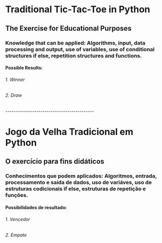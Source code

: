 
# Traditional Tic-Tac-Toe in Python


## The Exercise for Educational Purposes

### Knowledge that can be applied: Algorithms, input, data processing and output, use of variables, use of conditional structures if else, repetition structures and functions.

#### Possible Results:

###### 1. Winner
###### 2. Draw

###### -------------------------------------------

# Jogo da Velha Tradicional em Python

## O exercício para fins didáticos

### Conhecimentos que  podem aplicados: Algoritmos, entrada, processamento e saída de dados, uso de variáves, uso de estruturas codicionais if else, estruturas de repetição e funções.

#### Possibilidades de resultado:

###### 1. Vencedor  

###### 2. Empate 


